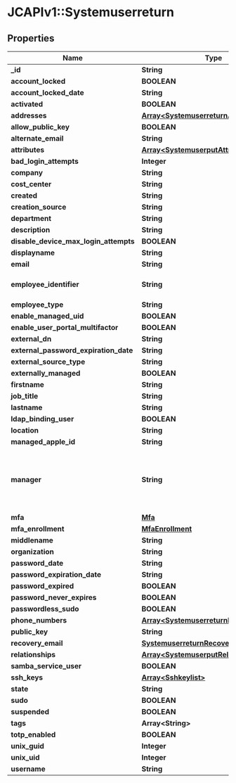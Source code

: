 # JCAPIv1::Systemuserreturn

## Properties
Name | Type | Description | Notes
------------ | ------------- | ------------- | -------------
**_id** | **String** |  | [optional] 
**account_locked** | **BOOLEAN** |  | [optional] 
**account_locked_date** | **String** |  | [optional] 
**activated** | **BOOLEAN** |  | [optional] 
**addresses** | [**Array&lt;SystemuserreturnAddresses&gt;**](SystemuserreturnAddresses.md) |  | [optional] 
**allow_public_key** | **BOOLEAN** |  | [optional] 
**alternate_email** | **String** |  | [optional] 
**attributes** | [**Array&lt;SystemuserputAttributes&gt;**](SystemuserputAttributes.md) |  | [optional] 
**bad_login_attempts** | **Integer** |  | [optional] 
**company** | **String** |  | [optional] 
**cost_center** | **String** |  | [optional] 
**created** | **String** |  | [optional] 
**creation_source** | **String** |  | [optional] 
**department** | **String** |  | [optional] 
**description** | **String** |  | [optional] 
**disable_device_max_login_attempts** | **BOOLEAN** |  | [optional] 
**displayname** | **String** |  | [optional] 
**email** | **String** |  | [optional] 
**employee_identifier** | **String** | Must be unique per user.  | [optional] 
**employee_type** | **String** |  | [optional] 
**enable_managed_uid** | **BOOLEAN** |  | [optional] 
**enable_user_portal_multifactor** | **BOOLEAN** |  | [optional] 
**external_dn** | **String** |  | [optional] 
**external_password_expiration_date** | **String** |  | [optional] 
**external_source_type** | **String** |  | [optional] 
**externally_managed** | **BOOLEAN** |  | [optional] 
**firstname** | **String** |  | [optional] 
**job_title** | **String** |  | [optional] 
**lastname** | **String** |  | [optional] 
**ldap_binding_user** | **BOOLEAN** |  | [optional] 
**location** | **String** |  | [optional] 
**managed_apple_id** | **String** |  | [optional] 
**manager** | **String** | Relation with another systemuser to identify the last as a manager. | [optional] 
**mfa** | [**Mfa**](Mfa.md) |  | [optional] 
**mfa_enrollment** | [**MfaEnrollment**](MfaEnrollment.md) |  | [optional] 
**middlename** | **String** |  | [optional] 
**organization** | **String** |  | [optional] 
**password_date** | **String** |  | [optional] 
**password_expiration_date** | **String** |  | [optional] 
**password_expired** | **BOOLEAN** |  | [optional] 
**password_never_expires** | **BOOLEAN** |  | [optional] 
**passwordless_sudo** | **BOOLEAN** |  | [optional] 
**phone_numbers** | [**Array&lt;SystemuserreturnPhoneNumbers&gt;**](SystemuserreturnPhoneNumbers.md) |  | [optional] 
**public_key** | **String** |  | [optional] 
**recovery_email** | [**SystemuserreturnRecoveryEmail**](SystemuserreturnRecoveryEmail.md) |  | [optional] 
**relationships** | [**Array&lt;SystemuserputRelationships&gt;**](SystemuserputRelationships.md) |  | [optional] 
**samba_service_user** | **BOOLEAN** |  | [optional] 
**ssh_keys** | [**Array&lt;Sshkeylist&gt;**](Sshkeylist.md) |  | [optional] 
**state** | **String** |  | [optional] 
**sudo** | **BOOLEAN** |  | [optional] 
**suspended** | **BOOLEAN** |  | [optional] 
**tags** | **Array&lt;String&gt;** |  | [optional] 
**totp_enabled** | **BOOLEAN** |  | [optional] 
**unix_guid** | **Integer** |  | [optional] 
**unix_uid** | **Integer** |  | [optional] 
**username** | **String** |  | [optional] 


